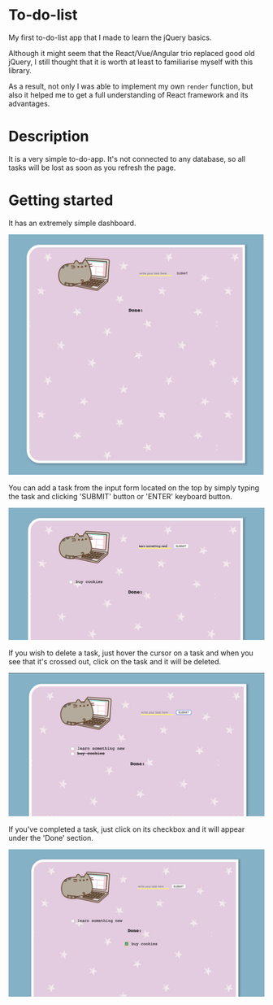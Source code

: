 # To-do-list

My first to-do-list app that I made to learn the jQuery basics. 

Although it might seem that the React/Vue/Angular trio replaced good old jQuery, 
I still thought that it is worth at least to familiarise myself with this library. 

As a result, not only I was able to implement my own `render` function, 
but also it helped me to get a full understanding of React framework and its advantages.

# Description

It is a very simple to-do-app.
It's not connected to any database, so all tasks will be lost as soon as you refresh the page.

# Getting started 

It has an extremely simple dashboard. 

![dashboard](https://github.com/miniengineer/to-do-list/blob/master/images/Dashboard.png)

You can add a task from the input form located on the top by simply typing the task and clicking 'SUBMIT' button or 'ENTER' keyboard button.

![add-task](https://github.com/miniengineer/to-do-list/blob/master/images/Add_task.png)

If you wish to delete a task, just hover the cursor on a task and when you see that it's crossed out, click on the task and it will be deleted. 

![delete-task](https://github.com/miniengineer/to-do-list/blob/master/images/delete_task.png)

If you've completed a task, just click on its checkbox and it will appear under the 'Done' section. 

![done-task](https://github.com/miniengineer/to-do-list/blob/master/images/done_task.png)
